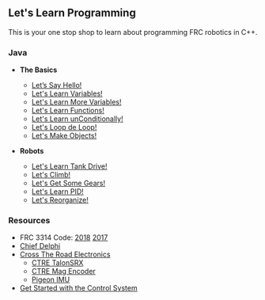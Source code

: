 ## Let's Learn Programming

This is your one stop shop to learn about programming FRC robotics in C++. 

### Java
 - **The Basics**
     - [Let’s Say Hello!](Java/nonrobot/HelloWorld.md)
     - [Let's Learn Variables!](Java/nonrobot/Math.md)
     - [Let's Learn More Variables!](Java/nonrobot/LLVars2.md)
     - [Let's Learn Functions!](Java/nonrobot/Functions.md)
     - [Let's Learn unConditionally!](Java/nonrobot/Conditionals.md)
     - [Let's Loop de Loop!](Java/nonrobot/Loops.md)
     - [Let's Make Objects!](Java/nonrobot/Objects.md)

 - **Robots**
     - [Let's Learn Tank Drive!](Java/robot/LLTank.md)
     - [Let's Climb!](Java/robot/LLClimb.md)
     - [Let's Get Some Gears!](Java/robot/LLGears.md)
     - [Let's Learn PID!](Java/robot/LLpid.md)
     - [Let's Reorganize!](Java/robot/LLreorg.md)
 

### Resources
* FRC 3314 Code: [2018](https://github.com/Team3314/2018-Code) [2017](https://github.com/Team3314/2017-code) 
* [Chief Delphi](https://www.chiefdelphi.com/forums/portal.php)
* [Cross The Road Electronics](http://www.ctr-electronics.com/)
    * [CTRE TalonSRX](http://www.ctr-electronics.com/talon-srx.html)
    * [CTRE Mag Encoder](http://www.ctr-electronics.com/srx-magnetic-encoder.html)
    * [Pigeon IMU](http://www.ctr-electronics.com/gadgeteer-imu-module-pigeon.html)
* [Get Started with the Control System](http://wpilib.screenstepslive.com/s/currentCS)